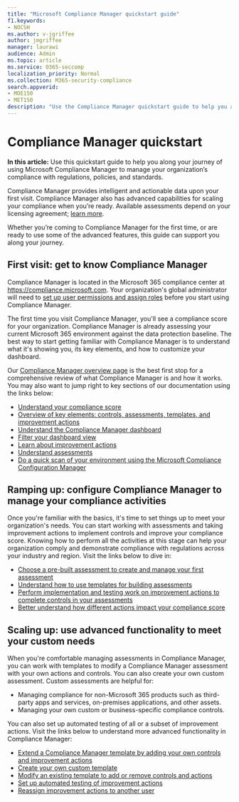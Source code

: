 ```yaml
---
title: "Microsoft Compliance Manager quickstart guide"
f1.keywords:
- NOCSH
ms.author: v-jgriffee
author: jmgriffee
manager: laurawi
audience: Admin
ms.topic: article
ms.service: O365-seccomp
localization_priority: Normal
ms.collection: M365-security-compliance
search.appverid: 
- MOE150
- MET150
description: "Use the Compliance Manager quickstart guide to help you along your journey of understanding, getting set up, and using Compliance Manager."
---
```


# Compliance Manager quickstart

**In this article:** Use this quickstart guide to help you along your journey of using Microsoft Compliance Manager to manage your organization’s compliance with regulations, policies, and standards.

Compliance Manager provides intelligent and actionable data upon your first visit. Compliance Manager also has advanced capabilities for scaling your compliance when you’re ready. Available assessments depend on your licensing agreement; [learn more](/office365/servicedescriptions/microsoft-365-service-descriptions/microsoft-365-tenantlevel-services-licensing-guidance/microsoft-365-security-compliance-licensing-guidance).

Whether you’re coming to Compliance Manager for the first time, or are ready to use some of the advanced features, this guide can support you along your journey.

## First visit: get to know Compliance Manager

Compliance Manager is located in the Microsoft 365 compliance center at https://compliance.microsoft.com. Your organization's global administrator will need to [set up user permissions and assign roles](compliance-manager-setup.md#set-user-permissions-and-assign-roles) before you start using Compliance Manager.

The first time you visit Compliance Manager, you'll see a compliance score for your organization. Compliance Manager is already assessing your current Microsoft 365 environment against the data protection baseline. The best way to start getting familiar with Compliance Manager is to understand what it's showing you, its key elements, and how to customize your dashboard.

Our [Compliance Manager overview page](compliance-manager.md) is the best first stop for a comprehensive review of what Compliance Manager is and how it works. You may also want to jump right to key sections of our documentation using the links below:

- [Understand your compliance score](compliance-manager.md#understanding-your-compliance-score)
- [Overview of key elements: controls, assessments, templates, and improvement actions](compliance-manager.md#key-elements-controls-assessments-templates-improvement-actions)
- [Understand the Compliance Manager dashboard](compliance-manager-setup.md#understand-the-compliance-manager-dashboard)
- [Filter your dashboard view](compliance-manager-setup.md#filtering-your-dashboard-view)
- [Learn about improvement actions](compliance-manager-setup.md#improvement-actions-page)
- [Understand assessments](compliance-manager.md#assessments)
- [Do a quick scan of your environment using the Microsoft Compliance Configuration Manager](compliance-manager-mcca.md)

## Ramping up: configure Compliance Manager to manage your compliance activities

Once you're familiar with the basics, it's time to set things up to meet your organization's needs. You can start working with assessments and taking improvement actions to implement controls and improve your compliance score. Knowing how to perform all the activities at this stage can help your organization comply and demonstrate compliance with regulations across your industry and region. Visit the links below to dive in:

- [Choose a pre-built assessment to create and manage your first assessment](compliance-manager-assessments.md)
- [Understand how to use templates for building assessments](compliance-manager-templates.md)
- [Perform implementation and testing work on improvement actions to complete controls in your assessments](compliance-manager-improvement-actions.md)
- [Better understand how different actions impact your compliance score](compliance-score-calculation.md)

## Scaling up: use advanced functionality to meet your custom needs

When you're comfortable managing assessments in Compliance Manager, you can work with templates to modify a Compliance Manager assessment with your own actions and controls. You can also create your own custom assessment. Custom assessments are helpful for:

- Managing compliance for non-Microsoft 365 products such as third-party apps and services, on-premises applications, and other assets.
- Managing your own custom or business-specific compliance controls.

You can also set up automated testing of all or a subset of improvement actions. Visit the links below to understand more advanced functionality in Compliance Manager:

- [Extend a Compliance Manager template by adding your own controls and improvement actions](compliance-manager-templates.md#extend-an-assessment-template)
- [Create your own custom template](compliance-manager-templates.md#create-an-assessment-template)
- [Modify an existing template to add or remove controls and actions](compliance-manager-templates.md#modify-a-template)
- [Set up automated testing of improvement actions](compliance-manager-setup.md#set-up-automated-testing)
- [Reassign improvement actions to another user](compliance-manager-setup.md#reassign-improvement-actions-to-another-user)